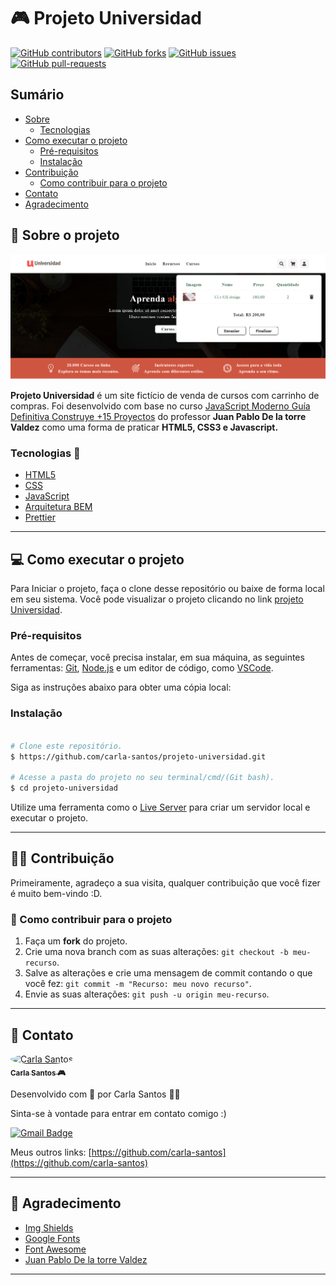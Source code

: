 # :video_game: Projeto Universidad

[![GitHub contributors](https://img.shields.io/github/contributors/carla-santos/projeto-universidad?color=blue&label=Colaboradores&style=for-the-badge)](https://github.com/carla-santos/descubra-numero/graphs/contributors)
[![GitHub forks](https://img.shields.io/github/forks/carla-santos/projeto-universidad?color=green&style=for-the-badge)](https://github.com/carla-santos/descubra-numero/network/members)
[![GitHub issues](https://img.shields.io/github/issues/carla-santos/projeto-universidad?color=red&style=for-the-badge)](https://github.com/carla-santos/descubra-numero/issues)
[![GitHub pull-requests](https://img.shields.io/github/issues-pr/carla-santos/projeto-universidad?color=pink&style=for-the-badge)](https://github.com/carla-santos/descubra-numero/pulls)

## Sumário

- [Sobre](#sobre-o-projeto)
   - [Tecnologias](#tecnologias)    
- [Como executar o projeto](#como-executar-o-projeto)
   - [Pré-requisitos](#pre-requisitos)
   - [Instalação](#instalacao)    
- [Contribuição](#contribuicao)
  - [Como contribuir para o projeto](#como-contribuir-para-o-projeto) 
- [Contato](#contato)
- [Agradecimento](#agradecimento)

## :green_book: Sobre o projeto <a name = "sobre-o-projeto"></a>

[![Screenshot](https://github.com/carla-santos/projeto-universidad/blob/main/img/screenshot.png)](https://carla-santos.github.io/projeto-universidad/)

**Projeto Universidad** é um site fictício de venda de cursos com carrinho de compras. Foi desenvolvido com base no curso [JavaScript Moderno Guía Definitiva Construye +15 Proyectos](https://www.udemy.com/course/javascript-moderno-guia-definitiva-construye-10-proyectos/) do professor **Juan Pablo De la torre Valdez** como uma forma de praticar **HTML5, CSS3 e Javascript.**

### Tecnologias <a name = "tecnologias"></a> :wrench:

- [HTML5](https://developer.mozilla.org/pt-BR/docs/Web/HTML)
- [CSS](https://developer.mozilla.org/pt-BR/docs/Web/CSS)
- [JavaScript](https://developer.mozilla.org/pt-BR/docs/Web/JavaScript)
- [Arquitetura BEM](http://getbem.com/)
- [Prettier](https://prettier.io/)

---

## :computer: Como executar o projeto <a name = "como-executar-o-projeto"></a>

Para Iniciar o projeto, faça o clone desse repositório ou baixe de forma local em seu sistema. 
Você pode visualizar o projeto clicando no link [projeto Universidad](https://carla-santos.github.io/projeto-universidad/).

### Pré-requisitos <a name = "pre-requisitos"></a>

Antes de começar, você precisa instalar, em sua máquina, as seguintes ferramentas: [Git](https://git-scm.com/), [Node.js](https://nodejs.org/en/) 
e um editor de código, como [VSCode](https://code.visualstudio.com/).

Siga as instruções abaixo para obter uma cópia local: 

### Instalação <a name = "instalacao"></a>

```bash

# Clone este repositório.
$ https://github.com/carla-santos/projeto-universidad.git

# Acesse a pasta do projeto no seu terminal/cmd/(Git bash).
$ cd projeto-universidad

```
Utilize uma ferramenta como o [Live Server](https://marketplace.visualstudio.com/items?itemName=ritwickdey.LiveServer) para criar um servidor local e executar o projeto.

---

## 👨‍💻 Contribuição <a name = "contribuicao"></a>

Primeiramente, agradeço a sua visita, qualquer contribuição que você fizer é muito bem-vindo :D.

### 💪 Como contribuir para o projeto <a name = "como-contribuir-para-o-projeto"></a>

1. Faça um **fork** do projeto.
2. Crie uma nova branch com as suas alterações: `git checkout -b meu-recurso`.
3. Salve as alterações e crie uma mensagem de commit contando o que você fez: `git commit -m "Recurso: meu novo recurso"`.
4. Envie as suas alterações: `git push -u origin meu-recurso`.

---

## :email: Contato <a name = "contato"></a>  

<a href="https://github.com/carla-santos">
 <img style="border-radius: 50%;" src="https://avatars.githubusercontent.com/u/73856489?v=4" width="100px;" alt="Carla Santos"/>
 <br />
 <sub><b>Carla Santos 🎮</b></sub></a>

Desenvolvido com 🧡 por Carla Santos 👋🏽

Sinta-se à vontade para entrar em contato comigo :)

[![Gmail Badge](https://img.shields.io/badge/-carla.devjs@gmail.com-D14836?style=for-the-badge&logo=gmail&logoColor=white&link=mailto:tgmarinho@gmail.com)](mailto:carla.devjs@gmail.com)

Meus outros links: [https://github.com/carla-santos](https://github.com/carla-santos)

---

## 🚀 Agradecimento <a name = "agradecimento"></a>  

- [Img Shields](https://shields.io)
- [Google Fonts](https://fonts.google.com/)
- [Font Awesome](https://fontawesome.com)
- [Juan Pablo De la torre Valdez](https://www.udemy.com/user/juanpablodelatorrevaldez/)

---
